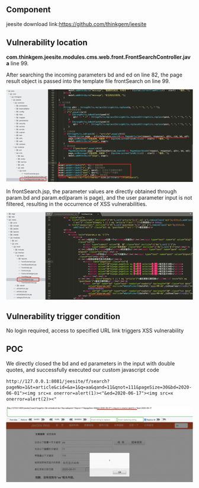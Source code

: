 ## Component

jeesite download  link:https://github.com/thinkgem/jeesite

## Vulnerability location

**com.thinkgem.jeesite.modules.cms.web.front.FrontSearchController.java**  line 99.

After searching the incoming parameters bd and ed on line 82, the page result object is passed into the template file frontSearch on line 99.

![](images/image-20200601180102527.png)

In frontSearch.jsp, the parameter values are directly obtained through param.bd and param.ed(param is page), and the user parameter input is not filtered, resulting in the occurrence of XSS vulnerabilities.

![](images/image-20200601180415153.png)



## Vulnerability trigger condition

No login required, access to specified URL link triggers XSS vulnerability

## POC

We directly closed the bd and ed parameters in the input with double quotes, and successfully executed our custom javascript code

```
http://127.0.0.1:8081/jeesite/f/search?pageNo=1&t=article&cid=&a=1&q=aa&qand=11&qnot=111&pageSize=30&bd=2020-06-01"><img src=x onerror=alert(1)><"&ed=2020-06-17"><img src=x onerror=alert(2)><"
```

![](images/image-20200601181950657.png)
